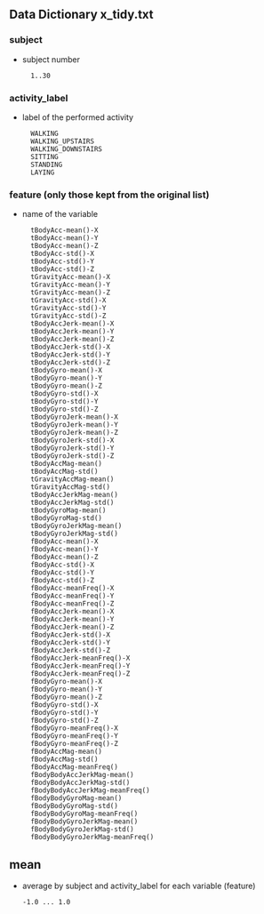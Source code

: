## Data Dictionary x_tidy.txt

### subject
* subject number
    
        1..30

### activity_label
* label of the performed activity
    
        WALKING
        WALKING_UPSTAIRS
        WALKING_DOWNSTAIRS
        SITTING
        STANDING
        LAYING

### feature (only those kept from the original list)
* name of the variable 
    
        tBodyAcc-mean()-X
        tBodyAcc-mean()-Y
        tBodyAcc-mean()-Z
        tBodyAcc-std()-X
        tBodyAcc-std()-Y
        tBodyAcc-std()-Z
        tGravityAcc-mean()-X
        tGravityAcc-mean()-Y
        tGravityAcc-mean()-Z
        tGravityAcc-std()-X
        tGravityAcc-std()-Y
        tGravityAcc-std()-Z
        tBodyAccJerk-mean()-X
        tBodyAccJerk-mean()-Y
        tBodyAccJerk-mean()-Z
        tBodyAccJerk-std()-X
        tBodyAccJerk-std()-Y
        tBodyAccJerk-std()-Z
        tBodyGyro-mean()-X
        tBodyGyro-mean()-Y
        tBodyGyro-mean()-Z
        tBodyGyro-std()-X
        tBodyGyro-std()-Y
        tBodyGyro-std()-Z
        tBodyGyroJerk-mean()-X
        tBodyGyroJerk-mean()-Y
        tBodyGyroJerk-mean()-Z
        tBodyGyroJerk-std()-X
        tBodyGyroJerk-std()-Y
        tBodyGyroJerk-std()-Z
        tBodyAccMag-mean()
        tBodyAccMag-std()
        tGravityAccMag-mean()
        tGravityAccMag-std()
        tBodyAccJerkMag-mean()
        tBodyAccJerkMag-std()
        tBodyGyroMag-mean()
        tBodyGyroMag-std()
        tBodyGyroJerkMag-mean()
        tBodyGyroJerkMag-std()
        fBodyAcc-mean()-X
        fBodyAcc-mean()-Y
        fBodyAcc-mean()-Z
        fBodyAcc-std()-X
        fBodyAcc-std()-Y
        fBodyAcc-std()-Z
        fBodyAcc-meanFreq()-X
        fBodyAcc-meanFreq()-Y
        fBodyAcc-meanFreq()-Z
        fBodyAccJerk-mean()-X
        fBodyAccJerk-mean()-Y
        fBodyAccJerk-mean()-Z
        fBodyAccJerk-std()-X
        fBodyAccJerk-std()-Y
        fBodyAccJerk-std()-Z
        fBodyAccJerk-meanFreq()-X
        fBodyAccJerk-meanFreq()-Y
        fBodyAccJerk-meanFreq()-Z
        fBodyGyro-mean()-X
        fBodyGyro-mean()-Y
        fBodyGyro-mean()-Z
        fBodyGyro-std()-X
        fBodyGyro-std()-Y
        fBodyGyro-std()-Z
        fBodyGyro-meanFreq()-X
        fBodyGyro-meanFreq()-Y
        fBodyGyro-meanFreq()-Z
        fBodyAccMag-mean()
        fBodyAccMag-std()
        fBodyAccMag-meanFreq()
        fBodyBodyAccJerkMag-mean()
        fBodyBodyAccJerkMag-std()
        fBodyBodyAccJerkMag-meanFreq()
        fBodyBodyGyroMag-mean()
        fBodyBodyGyroMag-std()
        fBodyBodyGyroMag-meanFreq()
        fBodyBodyGyroJerkMag-mean()
        fBodyBodyGyroJerkMag-std()
        fBodyBodyGyroJerkMag-meanFreq()
 
 ## mean
* average by subject and activity_label for each variable (feature)
    
      -1.0 ... 1.0



